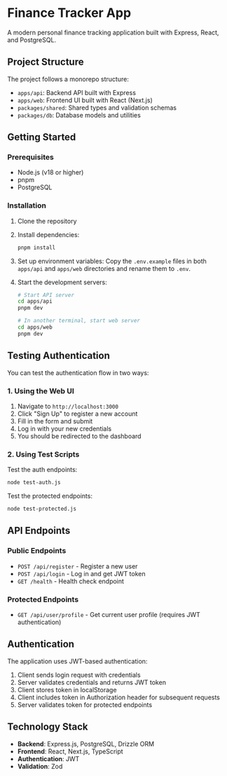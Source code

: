 # Finance Tracker App

A modern personal finance tracking application built with Express, React, and PostgreSQL.

## Project Structure

The project follows a monorepo structure:

- `apps/api`: Backend API built with Express
- `apps/web`: Frontend UI built with React (Next.js)
- `packages/shared`: Shared types and validation schemas
- `packages/db`: Database models and utilities

## Getting Started

### Prerequisites

- Node.js (v18 or higher)
- pnpm
- PostgreSQL

### Installation

1. Clone the repository
2. Install dependencies:
   ```bash
   pnpm install
   ```
3. Set up environment variables:
   Copy the `.env.example` files in both `apps/api` and `apps/web` directories and rename them to `.env`.
   
4. Start the development servers:
   ```bash
   # Start API server
   cd apps/api
   pnpm dev
   
   # In another terminal, start web server
   cd apps/web
   pnpm dev
   ```

## Testing Authentication

You can test the authentication flow in two ways:

### 1. Using the Web UI

1. Navigate to `http://localhost:3000`
2. Click "Sign Up" to register a new account
3. Fill in the form and submit
4. Log in with your new credentials
5. You should be redirected to the dashboard

### 2. Using Test Scripts

Test the auth endpoints:
```bash
node test-auth.js
```

Test the protected endpoints:
```bash
node test-protected.js
```

## API Endpoints

### Public Endpoints

- `POST /api/register` - Register a new user
- `POST /api/login` - Log in and get JWT token
- `GET /health` - Health check endpoint

### Protected Endpoints

- `GET /api/user/profile` - Get current user profile (requires JWT authentication)

## Authentication

The application uses JWT-based authentication:

1. Client sends login request with credentials
2. Server validates credentials and returns JWT token
3. Client stores token in localStorage
4. Client includes token in Authorization header for subsequent requests
5. Server validates token for protected endpoints

## Technology Stack

- **Backend**: Express.js, PostgreSQL, Drizzle ORM
- **Frontend**: React, Next.js, TypeScript
- **Authentication**: JWT
- **Validation**: Zod
